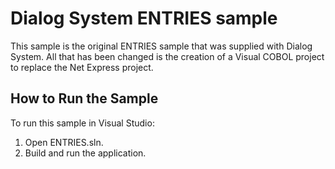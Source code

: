 # Dialog System ENTRIES sample

This sample is the original ENTRIES sample that was supplied with Dialog System.
All that has been changed is the creation of a Visual COBOL project to replace
the Net Express project. 

## How to Run the Sample

To run this sample in Visual Studio:

1. Open ENTRIES.sln.
2. Build and run the application.
